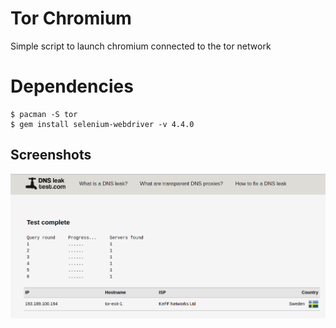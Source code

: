 
# Tor Chromium

Simple script to launch chromium connected to the tor network

# Dependencies

    $ pacman -S tor
    $ gem install selenium-webdriver -v 4.4.0




## Screenshots

![App Screenshot](https://raw.githubusercontent.com/lightswisp/tor_chromium/main/sc.png)

